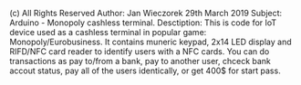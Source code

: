 (c) All Rights Reserved 
Author: Jan Wieczorek 29th March 2019 
Subject: Arduino - Monopoly cashless terminal. 
Desctiption: This is code for IoT device used as a cashless terminal in popular game: Monopoly/Eurobusiness. It contains muneric keypad, 2x14 LED display and RIFD/NFC card reader to identify users with a NFC cards. You can do transactions as pay to/from a bank, pay to another user, chceck bank accout status, pay all of the users identically, or get 400$ for start pass.
